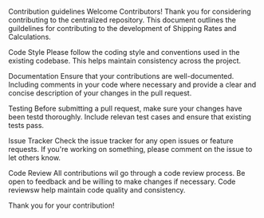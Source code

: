 Contribution guidelines
Welcome Contributors!
Thank you for considering contributing to the centralized repository. This document outlines the guildelines for contributing to the development of Shipping Rates and Calculations.

Code Style
Please follow the coding style and conventions used in the existing codebase. This helps maintain consistency across the project.

Documentation
Ensure that your contributions are well-documented. Including comments in your code where necessary and provide a clear and concise description of your changes in the pull request.

Testing 
Before submitting a pull request, make sure your changes have been testd thoroughly. Include relevan test cases and ensure that existing tests pass.

Issue Tracker
Check the issue tracker for any open issues or feature requests. If you're working on something, please comment on the issue to let others know.

Code Review
All contributions wil go through a code review process. Be open to feedback and be willing to make changes if necessary. Code reviewsw help maintain code quality and consistency.

Thank you for your contribution!
